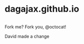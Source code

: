 # dagajax.github.io

<!DOCTYPE html>

<html>
<head>
  <meta http-equiv="Content-Type" content="text/html; charset=utf-8"/>
  <title>Spoon-Knife</title>
  <LINK href="styles.css" rel="stylesheet" type="text/css">
</head>

<body>

<img src="forkit.gif" id="octocat" alt="" />

<!-- Insert comments here -->
<p>
  Fork me? Fork you, @octocat!
</p>
<p>
  David made a change
</p>

</body>
</html>
